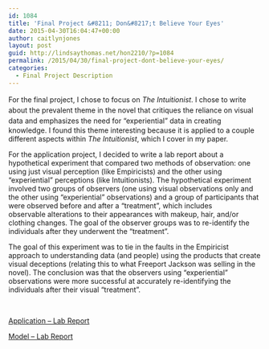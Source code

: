 ```yaml
---
id: 1084
title: 'Final Project &#8211; Don&#8217;t Believe Your Eyes'
date: 2015-04-30T16:04:47+00:00
author: caitlynjones
layout: post
guid: http://lindsaythomas.net/hon2210/?p=1084
permalink: /2015/04/30/final-project-dont-believe-your-eyes/
categories:
  - Final Project Description
---
```

<span style="line-height: 1.5">For the final project, I chose to focus on <em style="line-height: 1.5">The Intuitionist</em><span style="line-height: 1.5">. I chose to write about the prevalent theme in the novel that </span>critiques the reliance on visual data and emphasizes the need for “experiential” data</span> in creating knowledge. I found this theme interesting because it is applied to a couple different aspects within _The Intuitionist_, which I cover in my paper.

For the application project, I decided to write a lab report about a hypothetical experiment that compared two methods of observation: one using just visual perception (like Empiricists) and the other using &#8220;experiential&#8221; perceptions (like Intuitionists). The hypothetical experiment involved two groups of observers (one using visual observations only and the other using &#8220;experiential&#8221; observations) and a group of participants that were observed before and after a &#8220;treatment&#8221;, which includes observable alterations to their appearances with makeup, hair, and/or clothing changes. The goal of the observer groups was to re-identify the individuals after they underwent the &#8220;treatment&#8221;.
  
The goal of this experiment was to tie in the faults in the Empiricist approach to understanding data (and people) using the products that create visual deceptions (relating this to what Freeport Jackson was selling in the novel). The conclusion was that the observers using &#8220;experiential&#8221; observations were more successful at accurately re-identifying the individuals after their visual &#8220;treatment&#8221;.

&nbsp;

[Application &#8211; Lab Report](http://lindsaythomas.net/hon2210/wp-content/uploads/sites/7/2015/04/Application-Lab-Report.pdf)

[Model &#8211; Lab Report](http://lindsaythomas.net/hon2210/wp-content/uploads/sites/7/2015/04/Model-Lab-Report.pdf)